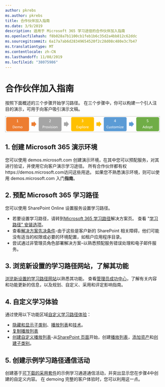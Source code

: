 ```yaml
---
author: pkrebs
ms.author: pkrebs
title: 合作伙伴加入指南
ms.date: 3/9/2019
description: 适用于 Microsoft 365 学习途径的合作伙伴加入指南
ms.openlocfilehash: f8b028a7b1100cb1feb1b6c35d2a4bb812c62ddc
ms.sourcegitcommit: 6a17a7ab6d28349654520f2c28d08c480e3c7b47
ms.translationtype: MT
ms.contentlocale: zh-CN
ms.lasthandoff: 11/08/2019
ms.locfileid: "38075986"
---
```

# <a name="partner-onboarding-guide"></a>合作伙伴加入指南
按照下面概述的三个步骤开始学习路径。 在三个步骤中，你可以构建一个引人注目的演示，可用于向客户吸引演示文稿。 

![cg-partner-getfam](media/cg-partner-getfam.png)

## <a name="1-create-a-microsoft-365-demonstration-environment"></a>1. 创建 Microsoft 365 演示环境
您可以使用 demos.microsoft.com 创建演示环境，在其中您可以预配服务，对其进行验证，并使用它向客户演示学习途径。 所有合作伙伴都有权https://demos.microsoft.com访问这些用途。 如果您不熟悉演示环境，则可以使用 demos.microsoft.com 入门**指南**。

## <a name="2-provision-microsoft-365-learning-pathways"></a>2. 预配 Microsoft 365 学习路径
您可以使用 SharePoint Online 设置服务设置学习路径。
- 若要设置学习路径，请转到[Microsoft 365 学习路径](https://provisioning.sharepointpnp.com/details/3df8bd55-b872-4c9d-88e3-6b2f05344239)解决方案页。 查看 "[学习路径" 安装选项](https://docs.microsoft.com/en-us/office365/customlearning/custom_setupoptions)。 
- 查看[解决方案先决条件](https://docs.microsoft.com/en-us/office365/customlearning/custom_provision)-由于这些是客户新的 SharePoint 相关障碍，他们可能没有适当的权限或必要的环境配置，如租户应用程序目录。
- 尝试通过非管理员角色部署解决方案–以熟悉预配服务错误处理和电子邮件服务。

## <a name="3-explore-your-newly-provisioned-learning-pathways-site-to-get-familiar-with-its-capabilities"></a>3. 浏览新设置的学习路径网站，了解其功能
[浏览新设置的学习路径网站](https://docs.microsoft.com/en-us/office365/customlearning/custom_exploresite)以熟悉其功能。 查看[管理员成功中心](https://docs.microsoft.com/en-us/office365/customlearning/custom_successcenter)，了解有关内容和功能更新的信息，以及规划、自定义、采用和评定影响指南。

## <a name="4-customize-the-learning-experience"></a>4. 自定义学习体验
通过使用以下功能区域[自定义学习路径体验](https://docs.microsoft.com/en-us/office365/customlearning/custom_overview)：
- [隐藏和显示子类别](https://docs.microsoft.com/en-us/office365/customlearning/custom_hideshowsub)、[播放列表](https://docs.microsoft.com/en-us/office365/customlearning/custom_hideshowplaylists)和[技术](https://docs.microsoft.com/en-us/office365/customlearning/custom_hideshowtech)。
- [复制播放列表](https://docs.microsoft.com/en-us/office365/customlearning/custom_copyplaylist)
- [创建自定义播放列表](https://docs.microsoft.com/en-us/office365/customlearning/custom_createnewplaylist)-从[SharePoint 页面](https://docs.microsoft.com/en-us/office365/customlearning/custom_createnewpage)开始，创建[播放列表](https://docs.microsoft.com/en-us/office365/customlearning/custom_createnewplaylist)，[添加资产](https://docs.microsoft.com/en-us/office365/customlearning/custom_addassets)和[创建子类别](https://docs.microsoft.com/en-us/office365/customlearning/custom_createnewcat)。

## <a name="5-create-a-sample-learning-pathways-communication-campaign"></a>5. 创建示例学习路径通信活动
创建基于[可下载的采用套件](https://teamworktools.azurewebsites.net/m365lp/m365lpadoptionkit.zip)的示例学习通道通信活动，并突出显示您在步骤4中创建的自定义内容。 在 demoing 完整的客户体验时，您可以利用这一点。 


